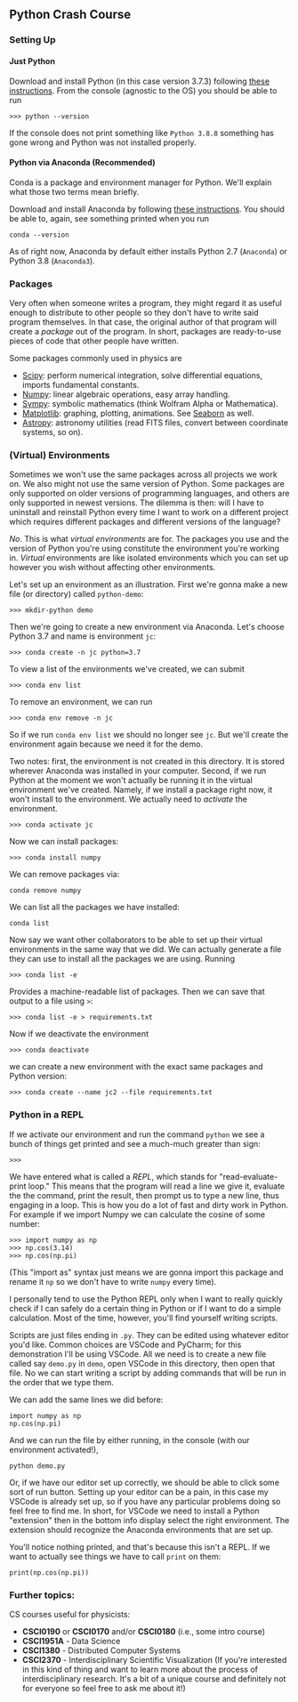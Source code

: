 ## Python Crash Course


### Setting Up
#### Just Python 
Download and install Python (in this case version 3.7.3) following
[these instructions](https://www.python.org/downloads/release/python-373/).
From the console (agnostic to the OS) you should be able to run 
```
>>> python --version 
```

If the console does not print something like `Python 3.8.8` something has 
gone wrong and Python was not installed properly. 

#### Python via Anaconda (Recommended)
Conda is a package and environment manager for Python. We'll explain what those 
two terms mean briefly.

Download and install Anaconda by following
[these instructions](https://docs.anaconda.com/anaconda/user-guide/faq/#id2).
You should be able to, again, see something printed when you run 
```
conda --version
```

As of right now, Anaconda by default either installs Python 2.7
(`Anaconda`) or Python 3.8 (`Anaconda3`).

### Packages
Very often when someone writes a program, they might regard it as useful enough 
to distribute to other people so they don't have to write said program
themselves. In that case, the original author of that program will create a 
*package* out of the program. In short, packages are ready-to-use pieces of code 
that other people have written. 

Some packages commonly used in physics are 
- [Scipy](https://www.scipy.org/}): perform numerical 
  integration, solve differential equations, imports fundamental constants.
- [Numpy](https://numpy.org/): linear algebraic operations, easy array handling. 
- [Sympy](https://www.sympy.org/en/index.html): symbolic mathematics (think 
  Wolfram Alpha or Mathematica).
- [Matplotlib](https://matplotlib.org/): graphing, plotting, animations. 
  See [Seaborn](https://seaborn.pydata.org/) as well.
- [Astropy](https://www.astropy.org/): astronomy utilities (read FITS files, 
  convert between coordinate systems, so on). 

### (Virtual) Environments 
Sometimes we won't use the same packages across all projects we work on. We also 
might not use the same version of Python. Some packages are only supported on 
older versions of programming languages, and others are only supported in 
newest versions. The dilemma is then: will I have to uninstall and reinstall 
Python every time I want to work on a different project which requires different 
packages and different versions of the language?

*No*. This is what *virtual environments* are for. The packages you use and the 
version of Python you're using constitute the environment you're working in. 
*Virtual* environments are like isolated environments which you can set up however 
you wish without affecting other environments. 

Let's set up an environment as an illustration. 
First we're gonna make a new file (or directory) called `python-demo`: 
```
>>> mkdir-python demo
```

Then we're going to create a new environment via Anaconda. Let's choose Python 
3.7 and name is environment `jc`: 
```
>>> conda create -n jc python=3.7
```

To view a list of the environments we've created, we can submit 
```
>>> conda env list 
```

To remove an environment, we can run 
```
>>> conda env remove -n jc
```

So if we run `conda env list` we should no longer see `jc`. But we'll create the 
environment again because we need it for the demo. 

Two notes: first, the environment is not created in this directory. It is stored 
wherever Anaconda was installed in your computer. Second, if we run Python at
the moment we won't actually be running it in the virtual environment we've 
created. Namely, if we install a package right now, it won't install to the 
environment. We actually need to *activate* the environment. 
```
>>> conda activate jc
```

Now we can install packages: 
```
>>> conda install numpy
```

We can remove packages via: 
```
conda remove numpy
```

We can list all the packages we have installed: 
```
conda list
```

Now say we want other collaborators to be able to set up their virtual 
environments in the same way that we did. We can actually generate a file they 
can use to install all the packages we are using. Running 
```
>>> conda list -e 
```

Provides a machine-readable list of packages. Then we can save that output to 
a file using `>`: 
```
>>> conda list -e > requirements.txt
```

Now if we deactivate the environment
```
>>> conda deactivate
```

we can create a new environment with the exact same packages and Python version:
```
>>> conda create --name jc2 --file requirements.txt
```

### Python in a REPL 
If we activate our environment and run the command `python` we see a bunch of 
things get printed and see a much-much greater than sign: 
```
>>>
```

We have entered what is called a *REPL*, which stands for "read-evaluate-print
loop." This means that the program will read a line we give it, evaluate the 
the command, print the result, then prompt us to type a new line, thus engaging 
in a loop. This is how you do a lot of fast and dirty work in Python. For
example if we import Numpy we can calculate the cosine of some number: 
```
>>> import numpy as np 
>>> np.cos(3.14)
>>> np.cos(np.pi)
```

(This "import as" syntax just means we are gonna import this package and rename 
it `np` so we don't have to write `numpy` every time). 

I personally tend to use the Python REPL only when I want to really quickly 
check if I can safely do a certain thing in Python or if I want to do a simple 
calculation. Most of the time, however, you'll find yourself writing scripts. 

Scripts are just files ending in `.py`. They can be edited using whatever editor
you'd like. Common choices are VSCode and PyCharm; for this demonstration I'll 
be using VSCode. All we need is to create a new file called say `demo.py` in
`demo`, open VSCode in this directory, then open that file. No we can start 
writing a script by adding commands that will be run in the order that we type 
them. 

We can add the same lines we did before:
```
import numpy as np 
np.cos(np.pi)
```

And we can run the file by either running, in the console (with our environment
activated!), 
```
python demo.py
```

Or, if we have our editor set up correctly, we should be able to click some 
sort of run button. Setting up your editor can be a pain, in this case my 
VSCode is already set up, so if you have any particular problems doing so feel 
free to find me. In short, for VSCode we need to install a Python "extension" 
then in the bottom info display select the right environment. The extension 
should recognize the Anaconda environments that are set up.

You'll notice nothing printed, and that's because this isn't a REPL. If we want 
to actually see things we have to call `print` on them: 
```
print(np.cos(np.pi))
```



### Further topics:
CS courses useful for physicists:
- **CSCI0190** or **CSCI0170** and/or **CSCI0180** (i.e., some intro course)
- **CSCI1951A** - Data Science
- **CSCI1380** - Distributed Computer Systems
- **CSCI2370** - Interdisciplinary Scientific Visualization (If you're interested in
  this kind of thing and want to learn more about the process of interdisciplinary
  research. It's a bit of a unique course and definitely not for everyone so feel
  free to ask me about it!)

